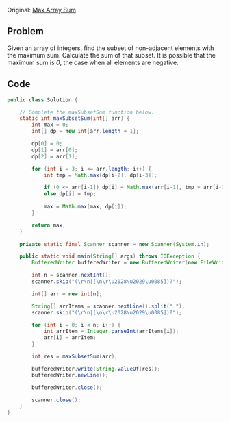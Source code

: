 Original: [Max Array Sum](https://www.hackerrank.com/challenges/max-array-sum/problem)

## Problem
Given an array of integers, find the subset of non-adjacent elements with the maximum sum. Calculate the sum of that subset. It is possible that the maximum sum is <i>0</i>, the case when all elements are negative.

## Code
```java
public class Solution {

    // Complete the maxSubsetSum function below.
    static int maxSubsetSum(int[] arr) {
        int max = 0;
        int[] dp = new int[arr.length + 1];

        dp[0] = 0;
        dp[1] = arr[0];
        dp[2] = arr[1];

        for (int i = 3; i <= arr.length; i++) {
            int tmp = Math.max(dp[i-2], dp[i-3]);

            if (0 <= arr[i-1]) dp[i] = Math.max(arr[i-1], tmp + arr[i-1]);
            else dp[i] = tmp;
            
            max = Math.max(max, dp[i]);
        }

        return max;
    }

    private static final Scanner scanner = new Scanner(System.in);

    public static void main(String[] args) throws IOException {
        BufferedWriter bufferedWriter = new BufferedWriter(new FileWriter(System.getenv("OUTPUT_PATH")));

        int n = scanner.nextInt();
        scanner.skip("(\r\n|[\n\r\u2028\u2029\u0085])?");

        int[] arr = new int[n];

        String[] arrItems = scanner.nextLine().split(" ");
        scanner.skip("(\r\n|[\n\r\u2028\u2029\u0085])?");

        for (int i = 0; i < n; i++) {
            int arrItem = Integer.parseInt(arrItems[i]);
            arr[i] = arrItem;
        }

        int res = maxSubsetSum(arr);

        bufferedWriter.write(String.valueOf(res));
        bufferedWriter.newLine();

        bufferedWriter.close();

        scanner.close();
    }
}
```
